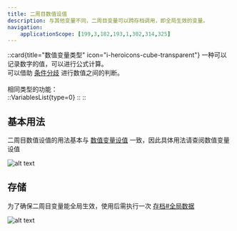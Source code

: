 ```yaml
---
title: 二周目数值设值
description: 与其他变量不同，二周目变量可以跨存档调用，即全局生效的变量。
navigation:
    applicationScope: [199,3,182,193,1,302,314,325]
---
```


::card{title="数值变量类型" icon="i-heroicons-cube-transparent"}
一种可以记录数字的值，可以进行公式计算。<br>
可以借助 [条件分歧](../logic/conditionalbranch) 进行数值之间的判断。<br><br>
相同类型的功能：<br>
  ::VariablesList{type=0}
  ::
::

## 基本用法

二周目数值设值的用法基本与 [数值变量设值](/zh_hans/commands/gameprogress/numbervariables) 一致，因此具体用法请查阅数值变量设值

![alt text](https://cdn.gcw.wiki.wiki/gcw/image/zh_hans/commands/gameprogress/ngnumbervariables/image.png)

## 存储

为了确保二周目变量能全局生效，使用后需执行一次 [存档#全局数据](../system/save#全局数据)

![alt text](https://cdn.gcw.wiki.wiki/gcw/image/zh_hans/commands/gameprogress/ngnumbervariables/image-1.png)

